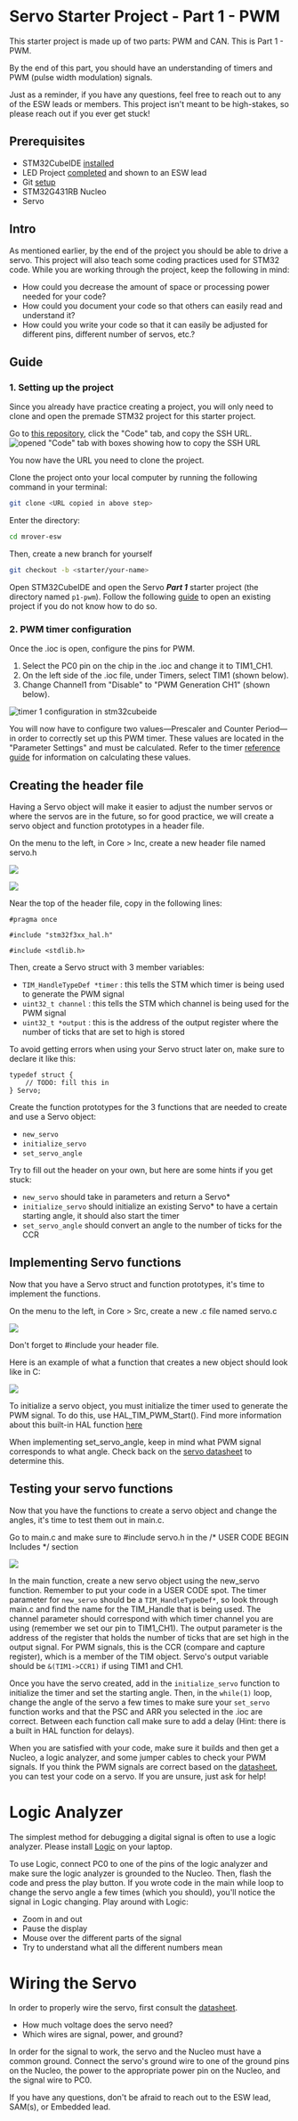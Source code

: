 # Servo Starter Project - Part 1 - PWM

This starter project is made up of two parts: PWM and CAN. This is Part 1 - PWM.

By the end of this part, you should have an understanding of timers and PWM (pulse width modulation)
signals.

Just as a reminder, if you have any questions, feel free to reach out to any
of the ESW leads or members. This project isn't meant to be high-stakes,
so please reach out if you ever get stuck!

## Prerequisites

* STM32CubeIDE [installed](../../stm32cubeide/index.md)
* LED Project [completed](https://github.com/umrover/embedded-testbench/wiki/Nucleo-LED-Starter-Project) and shown to an ESW lead
* Git [setup](https://github.com/umrover/mrover-ros/wiki/Intro-to-the-Command-Line-and-Git)
* STM32G431RB Nucleo
* Servo

## Intro

As mentioned earlier, by the end of the project you should be able to drive a servo.
This project will also teach some coding practices used for STM32 code.
While you are working through the project, keep the following in mind:

* How could you decrease the amount of space or processing power needed for your code?
* How could you document your code so that others can easily read and understand it?
* How could you write your code so that it can easily be adjusted for different pins, different number of servos, etc.?

## Guide

### 1. Setting up the project
Since you already have practice creating a project, you will only need to clone and open the
premade STM32 project for this starter project.

Go to [this repository](https://github.com/umrover/mrover-esw), click the "Code" tab, and copy the SSH URL.
![opened "Code" tab with boxes showing how to copy the SSH URL](copy-git-repo.webp)

You now have the URL you need to clone the project.

Clone the project onto your local computer by running the following command in your terminal:
```sh
git clone <URL copied in above step>
```

Enter the directory:
```sh
cd mrover-esw
```

Then, create a new branch for yourself
```sh
git checkout -b <starter/your-name>
```

Open STM32CubeIDE and open the Servo ***Part 1*** starter project (the directory named `p1-pwm`). Follow the following
[guide](../../stm32cubeide/index.md#opening-an-existing-project) to open an existing project if you do not
know how to do so.

### 2. PWM timer configuration

Once the .ioc is open, configure the pins for PWM.

1. Select the PC0 pin on the chip in the .ioc and change it to TIM1_CH1.
2. On the left side of the .ioc file, under Timers, select TIM1 (shown below).
3. Change Channel1 from "Disable" to "PWM Generation CH1" (shown below).

![timer 1 configuration in stm32cubeide](servo-timer-config.webp)

You will now have to configure two values&mdash;Prescaler and Counter Period&mdash;in order to
correctly set up this PWM timer. These values are located in the "Parameter Settings" and must be
calculated. Refer to the timer [reference guide](../../../info/timers.md) for information on
calculating these values.

## Creating the header file
Having a Servo object will make it easier to adjust the number servos or where the servos are in the future, so for good practice, we will create a servo object and function prototypes in a header file.

On the menu to the left, in Core > Inc, create a new header file named servo.h

![](https://github.com/umrover/embedded-testbench/blob/master/training/nucleo/quick_start/images/create_header.png)

![](https://github.com/umrover/embedded-testbench/blob/master/training/nucleo/quick_start/images/name_header.png)

Near the top of the header file, copy in the following lines:

`#pragma once`

`#include "stm32f3xx_hal.h"`

`#include <stdlib.h>`


Then, create a Servo struct with 3 member variables:
* `TIM_HandleTypeDef *timer` : this tells the STM which timer is being used to generate the PWM signal
* `uint32_t channel` : this tells the STM which channel is being used for the PWM signal
* `uint32_t *output` : this is the address of the output register where the number of ticks that are set to high is stored

To avoid getting errors when using your Servo struct later on, make sure to declare it like this:
```
typedef struct {
	// TODO: fill this in
} Servo;
```

Create the function prototypes for the 3 functions that are needed to create and use a Servo object:
* `new_servo`
* `initialize_servo`
* `set_servo_angle`


Try to fill out the header on your own, but here are some hints if you get stuck:
* `new_servo` should take in parameters and return a Servo*
* `initialize_servo` should initialize an existing Servo* to have a certain starting angle, it should also start the timer
* `set_servo_angle` should convert an angle to the number of ticks for the CCR


## Implementing Servo functions

Now that you have a Servo struct and function prototypes, it's time to implement the functions.

On the menu to the left, in Core > Src, create a new .c file named servo.c

![](https://github.com/umrover/embedded-testbench/blob/master/training/nucleo/quick_start/images/create_source.png)

Don't forget to #include your header file.

Here is an example of what a function that creates a new object should look like in C:

![](https://github.com/umrover/embedded-testbench/blob/master/training/nucleo/quick_start/images/new_thermistor.png)


To initialize a servo object, you must initialize the timer used to generate the PWM signal. To do this, use HAL_TIM_PWM_Start(). Find more information about this built-in HAL function [here](http://www.disca.upv.es/aperles/arm_cortex_m3/llibre/st/STM32F439xx_User_Manual/group__tim__exported__functions__group3.html)

When implementing set_servo_angle, keep in mind what PWM signal corresponds to what angle. Check back on the [servo datasheet](http://www.ee.ic.ac.uk/pcheung/teaching/DE1_EE/stores/sg90_datasheet.pdf) to determine this.


## Testing your servo functions

Now that you have the functions to create a servo object and change the angles, it's time to test them out in main.c.

Go to main.c and make sure to #include servo.h in the /* USER CODE BEGIN Includes */ section

![](https://github.com/umrover/embedded-testbench/blob/master/training/nucleo/quick_start/images/main_include.png)

In the main function, create a new servo object using the new_servo function. Remember to put your code in a USER CODE spot. The timer parameter for `new_servo` should be a `TIM_HandleTypeDef*`, so look through main.c and find the name for the TIM_Handle that is being used. The channel parameter should correspond with which timer channel you are using (remember we set our pin to TIM1_CH1). The output parameter is the address of the register that holds the number of ticks that are set high in the output signal. For PWM signals, this is the CCR (compare and capture register), which is a member of the TIM object. Servo's output variable should be `&(TIM1->CCR1)` if using TIM1 and CH1.

Once you have the servo created, add in the `initialize_servo` function to initialize the timer and set the starting angle. Then, in the `while(1)` loop, change the angle of the servo a few times to make sure your `set_servo` function works and that the PSC and ARR you selected in the .ioc are correct. Between each function call make sure to add a delay (Hint: there is a built in HAL function for delays).

When you are satisfied with your code, make sure it builds and then get a Nucleo, a logic analyzer, and some jumper cables to check your PWM signals. If you think the PWM signals are correct based on the [datasheet](http://www.ee.ic.ac.uk/pcheung/teaching/DE1_EE/stores/sg90_datasheet.pdf), you can test your code on a servo. If you are unsure, just ask for help!

# Logic Analyzer
The simplest method for debugging a digital signal is often to use a logic analyzer. Please install [Logic](https://www.saleae.com/downloads/) on your laptop.

To use Logic, connect PC0 to one of the pins of the logic analyzer and make sure the logic analyzer is grounded to the Nucleo. Then, flash the code and press the play button. If you wrote code in the main while loop to change the servo angle a few times (which you should), you'll notice the signal in Logic changing.
Play around with Logic:
* Zoom in and out
* Pause the display
* Mouse over the different parts of the signal
* Try to understand what all the different numbers mean


# Wiring the Servo
In order to properly wire the servo, first consult the [datasheet](http://www.ee.ic.ac.uk/pcheung/teaching/DE1_EE/stores/sg90_datasheet.pdf).
* How much voltage does the servo need?
* Which wires are signal, power, and ground?

In order for the signal to work, the servo and the Nucleo must have a common ground. Connect the servo's ground wire to one of the ground pins on the Nucleo, the power to the appropriate power pin on the Nucleo, and the signal wire to PC0.

If you have any questions, don't be afraid to reach out to the ESW lead, SAM(s), or Embedded lead.
